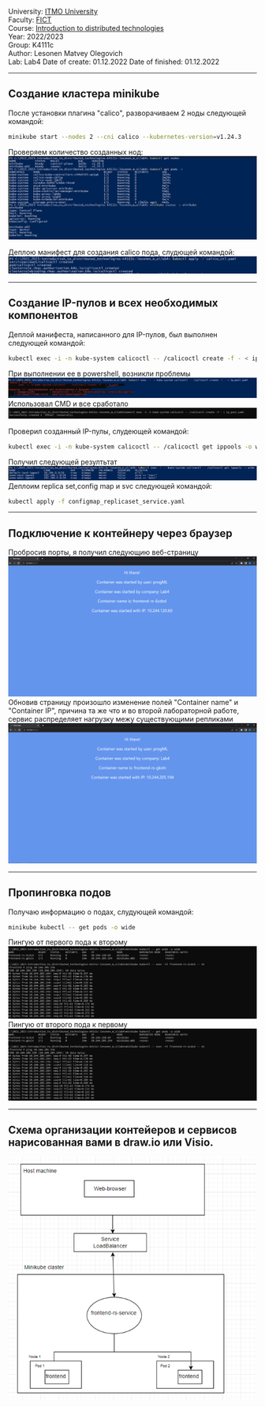 University: [ITMO University](https://itmo.ru/ru/)    
Faculty: [FICT](https://fict.itmo.ru)    
Course: [Introduction to distributed technologies](https://github.com/itmo-ict-faculty/introduction-to-distributed-technologies)    
Year: 2022/2023    
Group: K4111c    
Author: Lesonen Matvey Olegovich    
Lab: Lab4 
Date of create: 01.12.2022
Date of finished: 01.12.2022
___
## Создание кластера minikube
После установки плагина "calico", разворачиваем 2 ноды следующей командой:
```bash
minikube start --nodes 2 --cni calico --kubernetes-version=v1.24.3
```
Проверяем количество созданных нод:
![result](./result/nodes.png)

Деплою манифест для создания calico пода, слудющей командой:
![result](./result/calico.png)
___
## Создание IP-пулов и всех необходимых компонентов

Деплой манифеста, написанного для IP-пулов, был выполнен следующей командой:
```bash
kubectl exec -i -n kube-system calicoctl -- /calicoctl create -f - < ip_pool.yaml
```
При выполнении ее в powershell, возникли проблемы
![result](./result/ip_pool_cancel.png)
Использовал CMD и все сработало 
![result](./result/ip_pool_done.png)

Проверил созданный IP-пулы, слудеющей командой:
```bash
kubectl exec -i -n kube-system calicoctl -- /calicoctl get ippools -o wide
```
Получил следующей резултьтат
![result](./result/ip_pool_res.png)
Деплоим replica set,config map и svc следующей командой:
```bash
kubectl apply -f configmap_replicaset_service.yaml
```
___
## Подключение к контейнеру через браузер
Пробросив порты, я получил следующию веб-страницу
![result](./result/res_1.png)
Обновив страницу произошло изменение полей "Container name" и "Container IP", причина та же что и во второй лабораторной работе,
сервис распределяет нагрузку межу существующими репликами
![result](./result/res_2.png)
___
## Пропинговка подов
Получаю информацию о подах, слудующей командой:
```bash
minikube kubectl -- get pods -o wide
```
Пингую от первого пода к второму
![result](./result/service_1.png)
Пингую от второго пода к первому
![result](./result/service_1.png)
___
## Схема организации контейеров и сервисов нарисованная вами в draw.io или Visio.
![result](./result/shema.png)